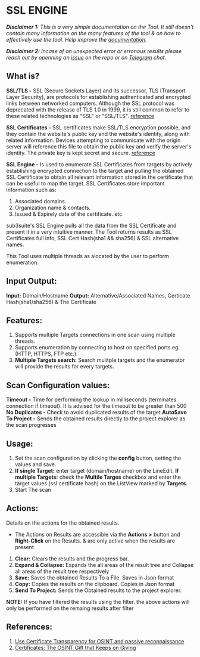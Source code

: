 # SSL ENGINE 

***Disclaimer 1:** This is a very simple documentation on the Tool. It still doesn't contain many information on the many features of the tool & on how to effectively use the tool. Help improve the [documentation](https://github.com/3nock/s3s_doc).*

***Disclaimer 2:** Incase of an unexpected error or erronous results please reach out by openning an [issue](https://github.com/3nock/sub3suite/issues) on the repo or on [Telegram](https://t.me/sub3suite) chat*.

## What is? 

**SSL/TLS -** SSL (Secure Sockets Layer) and its successor, TLS (Transport Layer Security), are protocols for establishing authenticated and encrypted links between networked computers. 
Although the SSL protocol was deprecated with the release of TLS 1.0 in 1999, it is still common to refer to these related technologies as "SSL" or "SSL/TLS". 
[reference](https://www.ssl.com/faqs/faq-what-is-ssl)

**SSL Certificates -** SSL certificates make SSL/TLS encryption possible, and they contain the website's public key and the website's identity, along with related information. 
Devices attempting to communicate with the origin server will reference this file to obtain the public key and verify the server's identity. The private key is kept secret and secure.
[reference](https://www.cloudflare.com/learning/ssl/what-is-an-ssl-certificate)

**SSL Engine -** Is used to enumerate SSL Certificates from targets by actively establishing encrypted connection to the target and pulling the obtained SSL Certificate to
obtain all relevant information stored in the certificate that can be useful to map the target.
SSL Certificates store important information such as:
1. Associated domains.
2. Organization name & contacts.
3. Issued & Expirely date of the certificate. etc

sub3suite's SSL Engine pulls all the data from the SSL Certificate and present it in a very intuitive manner.
The Tool returns results as SSL Certificates full info, SSL Cert Hash(sha1 && sha256) & SSL alternative names.

This Tool uses multiple threads as alocated by the user to perform enumeration.

## Input Output: 
**Input:** Domain/Hostname
**Output:** Alternative/Associated Names, Certicate Hash(sha1/sha256) & The Certificate

## Features: 
1. Supports multiple Targets connections in one scan using multiple threads.
2. Supports enumeration by connecting to host on specified ports eg (HTTP, HTTPS, FTP etc.).
3. **Multiple Targets search:** Search mulitple targets and the enumerator will provide the results for every targets.

## Scan Configuration values: 

**Timeout -** Time for performing the lookup in milliseconds (terminates connection if timeout). It is advised for the timeout to be greater than 500
**No Duplicates -** Check to avoid duplicated results of the target
**AutoSave To Project -** Sends the obtained results directly to the project explorer as the scan progresses


## Usage: 

1. Set the scan configuration by clicking the **config** button, setting the values and save.
2. **If single Target:** enter target (domain/hostname) on the LineEdit. **If multiple Targets:** check the **Multile Targes** checkbox and enter the target values (ssl certificate hash) on the ListView marked by **Targets**. 
3. Start The scan

## Actions: 

Details on the actions for the obtained results.

 - The Actions on Results are accessible via the **Actions >** button and **Right-Click** on the Results. & are only active when the results are present

1. **Clear:** Clears the results and the progress bar.
2. **Expand & Collapse:** Expands the all areas of the result tree and Collapse all areas of the result tree respectively
3. **Save:** Saves the obtained Results To a File. Saves in Json format
4. **Copy:** Copies the results on the clipboard. Copies in Json format
5. **Send To Project:** Sends the Obtained results to the project explorer.

**NOTE:**
	If you have filtered the results using the filter. the above actions will only be performed on the remaing results after filter
	
## References: 
1. [Use Certificate Transparency for OSINT and passive reconnaissance](https://www.vanimpe.eu/2016/08/29/use-certificate-transparency-osint)
2. [Certificates: The OSINT Gift that Keeps on Giving](https://osintcurio.us/2019/03/12/certificates-the-osint-gift-that-keeps-on-giving)
